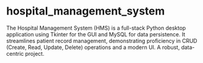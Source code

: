 # hospital_management_system
The Hospital Management System (HMS) is a full-stack Python desktop application using Tkinter for the GUI and MySQL for data persistence. It streamlines patient record management, demonstrating proficiency in CRUD (Create, Read, Update, Delete) operations and a modern UI. A robust, data-centric project.
